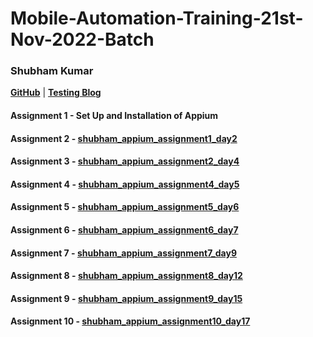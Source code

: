 
# Mobile-Automation-Training-21st-Nov-2022-Batch

### Shubham Kumar
[**GitHub**](https://github.com/gem-shubhamkumar/?target=_blank) | [**Testing Blog**](https://testingwithsk.in/?target=_blank)

#### Assignment 1 - Set Up and Installation of Appium

#### Assignment 2 - [**shubham_appium_assignment1_day2**](https://github.com/gem-kajalbaghel/Mobile-Automation-Training-21st-Nov-2022-Batch/blob/gem-shubhamkumar/shubham_appium_assignment1_day2.zip)

#### Assignment 3 - [**shubham_appium_assignment2_day4**](https://github.com/gem-kajalbaghel/Mobile-Automation-Training-21st-Nov-2022-Batch/blob/gem-shubhamkumar/shubham_appium_assignment2_day4.zip)

#### Assignment 4 - [**shubham_appium_assignment4_day5**](https://github.com/gem-kajalbaghel/Mobile-Automation-Training-21st-Nov-2022-Batch/blob/gem-shubhamkumar/shubham_appium_assignment4_day5.zip)

#### Assignment 5 - [**shubham_appium_assignment5_day6**](https://github.com/gem-kajalbaghel/Mobile-Automation-Training-21st-Nov-2022-Batch/blob/gem-shubhamkumar/shubham_appium_assignment5_day6.zip)

#### Assignment 6 - [**shubham_appium_assignment6_day7**](https://github.com/gem-kajalbaghel/Mobile-Automation-Training-21st-Nov-2022-Batch/blob/gem-shubhamkumar/shubham_appium_assignment6_day7.zip)

#### Assignment 7 - [**shubham_appium_assignment7_day9**](https://github.com/gem-kajalbaghel/Mobile-Automation-Training-21st-Nov-2022-Batch/blob/gem-shubhamkumar/shubham_appium_assignment7_day9.zip)

#### Assignment 8 - [**shubham_appium_assignment8_day12**](https://github.com/gem-kajalbaghel/Mobile-Automation-Training-21st-Nov-2022-Batch/blob/gem-shubhamkumar/shubham_appium_assignment8_day12.zip)

#### Assignment 9 - [**shubham_appium_assignment9_day15**](https://github.com/gem-kajalbaghel/Mobile-Automation-Training-21st-Nov-2022-Batch/blob/gem-shubhamkumar/shubham_appium_assignment9_day15.zip)

#### Assignment 10 - [**shubham_appium_assignment10_day17**](https://github.com/gem-kajalbaghel/Mobile-Automation-Training-21st-Nov-2022-Batch/blob/gem-shubhamkumar/shubham_appium_assignment10_day17.zip)